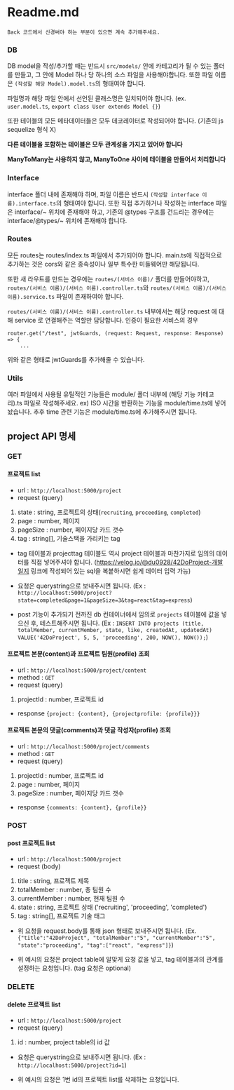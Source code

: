 Readme.md
======
`Back 코드에서 신경써야 하는 부분이 있으면 계속 추가해주세요.`

### DB

DB model을 작성/추가할 때는 반드시 `src/models/` 안에 카테고리가 될 수 있는 폴더를 만들고, 그 안에 Model 하나 당 하나의 소스 파일을 사용해야합니다. 또한 파일 이름은 `(작성할 해당 Model).model.ts`의 형태여야 합니다.

파일명과 해당 파일 안에서 선언된 클래스명은 일치되어야 합니다. (ex. `user.model.ts`, `export class User extends Model {}`)

또한 테이블의 모든 메타데이터들은 모두 데코레이터로 작성되어야 합니다. (기존의 js sequelize 형식 X)

**다른 테이블을 포함하는 테이블은 모두 관계성을 가지고 있어야 합니다**

**ManyToMany는 사용하지 않고, ManyToOne 사이에 테이블을 만들어서 처리합니다**


### Interface

interface 폴더 내에 존재해야 하며, 파일 이름은 반드시 `(작성할 interface 이름).interface.ts`의 형태여야 합니다.
또한 직접 추가하거나 작성하는 interface 파일은 interface/~ 위치에 존재해야 하고, 기존의 @types 구조를 건드리는 경우에는 interface/@types/~ 위치에 존재해야 합니다.


### Routes

모든 routes는 routes/index.ts 파일에서 추가되어야 합니다.
main.ts에 직접적으로 추가하는 것은 cors와 같은 종속성이나 일부 특수한 미들웨어만 해당됩니다.

또한 새 라우트를 만드는 경우에는 `routes/(서비스 이름)/` 폴더를 만들어야하고, `routes/(서비스 이름)/(서비스 이름).controller.ts`와 `routes/(서비스 이름)/(서비스 이름).service.ts` 파일이 존재하여야 합니다.

`routes/(서비스 이름)/(서비스 이름).controller.ts` 내부에서는 해당 request 에 대해 service 로 연결해주는 역할만 담당합니다.
인증이 필요한 서비스의 경우 

```
router.get("/test", jwtGuards, (request: Request, response: Response) => {
    ...
```
위와 같은 형태로 jwtGuards를 추가해줄 수 있습니다.


### Utils

여러 파일에서 사용될 유틸적인 기능들은 module/ 폴더 내부에 (해당 기능 카테고리).ts 파일로 작성해주세요.
ex) ISO 시간을 반환하는 기능을 module/time.ts에 넣어놨습니다. 추후 time 관련 기능은 module/time.ts에 추가해주시면 됩니다.

## project API 명세
### GET
#### 프로젝트 list 
- url : `http://localhost:5000/project`
- request (query)
1. state : string, 프로젝트의 상태(`recruiting`, `proceeding`, `completed`)
2. page : number, 페이지
3. pageSize : number, 페이지당 카드 갯수
4. tag : string[], 기술스택을 가리키는 tag

- tag 테이블과 projecttag 테이블도 역시 project 테이블과 마찬가지로 임의의 데이터를 직접 넣어주셔야 합니다.
(https://velog.io/@du0928/42DoProject-개발일지 링크에 작성되어 있는 sql을 복붙하시면 쉽게 데이터 입력 가능)

- 요청은 querystring으로 보내주시면 됩니다.
(Ex : `http://localhost:5000/project?state=completed&page=1&pageSize=3&tag=react&tag=express`)

- post 기능이 추가되기 전까진 db 컨테이너에서 임의로 `projects` 테이블에 값을 넣으신 후, 테스트해주시면 됩니다.
(Ex : `INSERT INTO projects (title, totalMember, currentMember, state, like, createdAt, updatedAt) VALUE('42DoProject', 5, 5, 'proceeding', 200, NOW(), NOW());`)

#### 프로젝트 본문(content)과 프로젝트 팀원(profile) 조회
- url : `http://localhost:5000/project/content`
- method : `GET`
- request (query)
1. projectId : number, 프로젝트 id
- response
`{project: {content}, {projectprofile: {profile}}}`

#### 프로젝트 본문의 댓글(comments)과 댓글 작성자(profile) 조회
- url : `http://localhost:5000/project/comments`
- method : `GET`
- request (query)
1. projectId : number, 프로젝트 id
2. page : number, 페이지
3. pageSize : number, 페이지당 카드 갯수
- response
`{comments: {content}, {profile}}`

### POST
#### post 프로젝트 list
- url : `http://localhost:5000/project`
- request (body)
1. title : string, 프로젝트 제목
2. totalMember : number, 총 팀원 수
3. currentMember : number, 현재 팀원 수
4. state : string, 프로젝트 상태 ('recruiting', 'proceeding', 'completed')
5. tag : string[], 프로젝트 기술 태그

- 위 요청을 request.body를 통해 json 형태로 보내주시면 됩니다.
(Ex. `{"title":"42DoProject", "totalMember":"5", "currentMember":"5", "state":"proceeding", "tag":["react", "express"]}`)

- 위 예시의 요청은 project table에 알맞게 요청 값을 넣고, tag 테이블과의 관계를 설정하는 요청입니다. (tag 요청은 optional)

### DELETE
#### delete 프로젝트 list
- url : `http://localhost:5000/project`
- request (query)
1. id : number, project table의 id 값

- 요청은 querystring으로 보내주시면 됩니다.
(Ex : `http://localhost:5000/project?id=1`)

- 위 예시의 요청은 1번 id의 프로젝트 list를 삭제하는 요청입니다.
